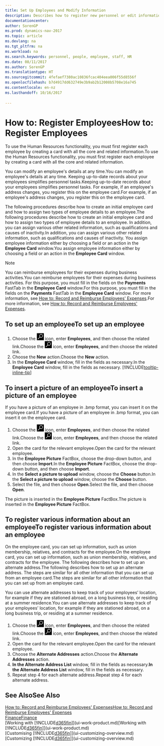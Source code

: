 ```yaml
---
title: Set Up Employees and Modify Information
description: Describes how to register new personnel or edit information for existing staff.
documentationcenter: 
author: SorenGP
ms.prod: dynamics-nav-2017
ms.topic: article
ms.devlang: na
ms.tgt_pltfrm: na
ms.workload: na
ms.search.keywords: personnel, people, employee, staff, HR
ms.date: 08/11/2017
ms.author: SorenGP
ms.translationtype: HT
ms.sourcegitcommit: 4fefaef7380ac10836fcac404eea006f55d8556f
ms.openlocfilehash: b7d4917dd632749e3b9ab2b12008b5708e16a745
ms.contentlocale: en-nz
ms.lasthandoff: 10/16/2017

---
```

# <a name="how-to-register-employees"></a><span data-ttu-id="833f1-103">How to: Register Employees</span><span class="sxs-lookup"><span data-stu-id="833f1-103">How to: Register Employees</span></span>
<span data-ttu-id="833f1-104">To use the Human Resources functionality, you must first register each employee by creating a card with all the core and related information.</span><span class="sxs-lookup"><span data-stu-id="833f1-104">To use the Human Resources functionality, you must first register each employee by creating a card with all the core and related information.</span></span>

<span data-ttu-id="833f1-105">You can modify an employee's details at any time.</span><span class="sxs-lookup"><span data-stu-id="833f1-105">You can modify an employee's details at any time.</span></span> <span data-ttu-id="833f1-106">Keeping up-to-date records about your employees simplifies personnel tasks.</span><span class="sxs-lookup"><span data-stu-id="833f1-106">Keeping up-to-date records about your employees simplifies personnel tasks.</span></span> <span data-ttu-id="833f1-107">For example, if an employee's address changes, you register this on the employee card.</span><span class="sxs-lookup"><span data-stu-id="833f1-107">For example, if an employee's address changes, you register this on the employee card.</span></span>

<span data-ttu-id="833f1-108">The following procedures describe how to create an initial employee card and how to assign two types of employee details to an employee.</span><span class="sxs-lookup"><span data-stu-id="833f1-108">The following procedures describe how to create an initial employee card and how to assign two types of employee details to an employee.</span></span> <span data-ttu-id="833f1-109">In addition, you can assign various other related information, such as qualifications and causes of inactivity.</span><span class="sxs-lookup"><span data-stu-id="833f1-109">In addition, you can assign various other related information, such as qualifications and causes of inactivity.</span></span> <span data-ttu-id="833f1-110">You assign employee information either by choosing a field or an action in the **Employee Card** window.</span><span class="sxs-lookup"><span data-stu-id="833f1-110">You assign employee information either by choosing a field or an action in the **Employee Card** window.</span></span>

> [!NOTE]  
> <span data-ttu-id="833f1-111">You can reimburse employees for their expenses during business activities.</span><span class="sxs-lookup"><span data-stu-id="833f1-111">You can reimburse employees for their expenses during business activities.</span></span> <span data-ttu-id="833f1-112">For this purpose, you must fill in the fields on the **Payments** FastTab in the **Employee Card** window.</span><span class="sxs-lookup"><span data-stu-id="833f1-112">For this purpose, you must fill in the fields on the **Payments** FastTab in the **Employee Card** window.</span></span> <span data-ttu-id="833f1-113">For more information, see [How to: Record and Reimburse Employees' Expenses](finance-how-record-reimburse-employee-expenses.md).</span><span class="sxs-lookup"><span data-stu-id="833f1-113">For more information, see [How to: Record and Reimburse Employees' Expenses](finance-how-record-reimburse-employee-expenses.md).</span></span>

## <a name="to-set-up-an-employee"></a><span data-ttu-id="833f1-114">To set up an employee</span><span class="sxs-lookup"><span data-stu-id="833f1-114">To set up an employee</span></span>
1. <span data-ttu-id="833f1-115">Choose the ![Search for Page or Report](media/ui-search/search_small.png "Search for Page or Report icon") icon, enter **Employees**, and then choose the related link.</span><span class="sxs-lookup"><span data-stu-id="833f1-115">Choose the ![Search for Page or Report](media/ui-search/search_small.png "Search for Page or Report icon") icon, enter **Employees**, and then choose the related link.</span></span>
2. <span data-ttu-id="833f1-116">Choose the **New** action.</span><span class="sxs-lookup"><span data-stu-id="833f1-116">Choose the **New** action.</span></span>
3. <span data-ttu-id="833f1-117">In the **Employee Card** window, fill in the fields as necessary.</span><span class="sxs-lookup"><span data-stu-id="833f1-117">In the **Employee Card** window, fill in the fields as necessary.</span></span> [!INCLUDE[tooltip-inline-tip](includes/tooltip-inline-tip_md.md)]

## <a name="to-insert-a-picture-of-an-employee"></a><span data-ttu-id="833f1-118">To insert a picture of an employee</span><span class="sxs-lookup"><span data-stu-id="833f1-118">To insert a picture of an employee</span></span>
<span data-ttu-id="833f1-119">If you have a picture of an employee in .bmp format, you can insert it on the employee card.</span><span class="sxs-lookup"><span data-stu-id="833f1-119">If you have a picture of an employee in .bmp format, you can insert it on the employee card.</span></span>

1. <span data-ttu-id="833f1-120">Choose the ![Search for Page or Report](media/ui-search/search_small.png "Search for Page or Report icon") icon, enter **Employees**, and then choose the related link.</span><span class="sxs-lookup"><span data-stu-id="833f1-120">Choose the ![Search for Page or Report](media/ui-search/search_small.png "Search for Page or Report icon") icon, enter **Employees**, and then choose the related link.</span></span>
2. <span data-ttu-id="833f1-121">Open the card for the relevant employee.</span><span class="sxs-lookup"><span data-stu-id="833f1-121">Open the card for the relevant employee.</span></span>
3. <span data-ttu-id="833f1-122">In the **Employee Picture** FactBox, choose the drop-down button, and then choose **Import**.</span><span class="sxs-lookup"><span data-stu-id="833f1-122">In the **Employee Picture** FactBox, choose the drop-down button, and then choose **Import**.</span></span>
4. <span data-ttu-id="833f1-123">In the **Select a picture to upload** window, choose the **Choose** button.</span><span class="sxs-lookup"><span data-stu-id="833f1-123">In the **Select a picture to upload** window, choose the **Choose** button.</span></span>
5. <span data-ttu-id="833f1-124">Select the file, and then choose **Open**.</span><span class="sxs-lookup"><span data-stu-id="833f1-124">Select the file, and then choose **Open**.</span></span>

<span data-ttu-id="833f1-125">The picture is inserted in the **Employee Picture** FactBox.</span><span class="sxs-lookup"><span data-stu-id="833f1-125">The picture is inserted in the **Employee Picture** FactBox.</span></span>

## <a name="to-register-various-information-about-an-employee"></a><span data-ttu-id="833f1-126">To register various information about an employee</span><span class="sxs-lookup"><span data-stu-id="833f1-126">To register various information about an employee</span></span>
<span data-ttu-id="833f1-127">On the employee card, you can set up information, such as union membership, relatives, and contracts for the employee.</span><span class="sxs-lookup"><span data-stu-id="833f1-127">On the employee card, you can set up information, such as union membership, relatives, and contracts for the employee.</span></span> <span data-ttu-id="833f1-128">The following describes how to set up an alternate address.</span><span class="sxs-lookup"><span data-stu-id="833f1-128">The following describes how to set up an alternate address.</span></span> <span data-ttu-id="833f1-129">The steps are similar for all other information that you can set up from an employee card.</span><span class="sxs-lookup"><span data-stu-id="833f1-129">The steps are similar for all other information that you can set up from an employee card.</span></span>

<span data-ttu-id="833f1-130">You can use alternate addresses to keep track of your employees’ location, for example if they are stationed abroad, on a long business trip, or residing at a summer residence.</span><span class="sxs-lookup"><span data-stu-id="833f1-130">You can use alternate addresses to keep track of your employees’ location, for example if they are stationed abroad, on a long business trip, or residing at a summer residence.</span></span>

1. <span data-ttu-id="833f1-131">Choose the ![Search for Page or Report](media/ui-search/search_small.png "Search for Page or Report icon") icon, enter **Employees**, and then choose the related link.</span><span class="sxs-lookup"><span data-stu-id="833f1-131">Choose the ![Search for Page or Report](media/ui-search/search_small.png "Search for Page or Report icon") icon, enter **Employees**, and then choose the related link.</span></span>
2. <span data-ttu-id="833f1-132">Open the card for the relevant employee.</span><span class="sxs-lookup"><span data-stu-id="833f1-132">Open the card for the relevant employee.</span></span>
3. <span data-ttu-id="833f1-133">Choose the **Alternate Addresses** action.</span><span class="sxs-lookup"><span data-stu-id="833f1-133">Choose the **Alternate Addresses** action.</span></span>
4. <span data-ttu-id="833f1-134">**In the Alternate Address List** window, fill in the fields as necessary.</span><span class="sxs-lookup"><span data-stu-id="833f1-134">**In the Alternate Address List** window, fill in the fields as necessary.</span></span>
5. <span data-ttu-id="833f1-135">Repeat step 4 for each alternate address.</span><span class="sxs-lookup"><span data-stu-id="833f1-135">Repeat step 4 for each alternate address.</span></span>

## <a name="see-also"></a><span data-ttu-id="833f1-136">See Also</span><span class="sxs-lookup"><span data-stu-id="833f1-136">See Also</span></span>
[<span data-ttu-id="833f1-137">How to: Record and Reimburse Employees' Expenses</span><span class="sxs-lookup"><span data-stu-id="833f1-137">How to: Record and Reimburse Employees' Expenses</span></span>](finance-how-record-reimburse-employee-expenses.md)  
[<span data-ttu-id="833f1-138">Finance</span><span class="sxs-lookup"><span data-stu-id="833f1-138">Finance</span></span>](finance.md)  
<span data-ttu-id="833f1-139">[Working with [!INCLUDE[d365fin](includes/d365fin_md.md)]](ui-work-product.md)</span><span class="sxs-lookup"><span data-stu-id="833f1-139">[Working with [!INCLUDE[d365fin](includes/d365fin_md.md)]](ui-work-product.md)</span></span>  
<span data-ttu-id="833f1-140">[Customising [!INCLUDE[d365fin](includes/d365fin_md.md)]](ui-customizing-overview.md)</span><span class="sxs-lookup"><span data-stu-id="833f1-140">[Customizing [!INCLUDE[d365fin](includes/d365fin_md.md)]](ui-customizing-overview.md)</span></span>

